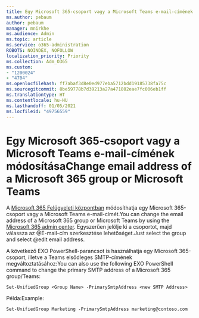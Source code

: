 ```yaml
---
title: Egy Microsoft 365-csoport vagy a Microsoft Teams e-mail-címének módosítása
ms.author: pebaum
author: pebaum
manager: mnirkhe
ms.audience: Admin
ms.topic: article
ms.service: o365-administration
ROBOTS: NOINDEX, NOFOLLOW
localization_priority: Priority
ms.collection: Adm_O365
ms.custom:
- "1200024"
- "4704"
ms.openlocfilehash: ff7abaf3d8e0ed977eba5712bdd19185738fa75c
ms.sourcegitcommit: 8be59778b7d39213a27a471802eae7fc006eb1ff
ms.translationtype: HT
ms.contentlocale: hu-HU
ms.lasthandoff: 01/05/2021
ms.locfileid: "49756559"
---
```

# <a name="change-email-address-of-a-microsoft-365-group-or-microsoft-teams"></a><span data-ttu-id="48932-102">Egy Microsoft 365-csoport vagy a Microsoft Teams e-mail-címének módosítása</span><span class="sxs-lookup"><span data-stu-id="48932-102">Change email address of a Microsoft 365 group or Microsoft Teams</span></span>

<span data-ttu-id="48932-103">A [Microsoft 365 Felügyeleti központban](https://admin.microsoft.com/) módosíthatja egy Microsoft 365-csoport vagy a Microsoft Teams e-mail-címét.</span><span class="sxs-lookup"><span data-stu-id="48932-103">You can change the email address of a Microsoft 365 group or Microsoft Teams by using the [Microsoft 365 admin center](https://admin.microsoft.com/).</span></span> <span data-ttu-id="48932-104">Egyszerűen jelölje ki a csoportot, majd válassza az @E-mail-cím szerkesztése lehetőséget.</span><span class="sxs-lookup"><span data-stu-id="48932-104">Just select the group and select @edit email address.</span></span>

<span data-ttu-id="48932-105">A következő EXO PowerShell-parancsot is használhatja egy Microsoft 365-csoport, illetve a Teams elsődleges SMTP-címének megváltoztatásához:</span><span class="sxs-lookup"><span data-stu-id="48932-105">You can also use the following EXO PowerShell command to change the primary SMTP address of a Microsoft 365 group/Teams:</span></span>

`Set-UnifiedGroup <Group Name> -PrimarySmtpAddress <new SMTP Address>`

<span data-ttu-id="48932-106">Példa:</span><span class="sxs-lookup"><span data-stu-id="48932-106">Example:</span></span>

`Set-UnifiedGroup Marketing -PrimarySmtpAddress marketing@contoso.com`
